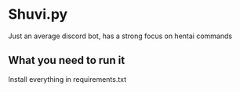 # Shuvi.py

Just an average discord bot, has a strong focus on hentai commands

## What you need to run it

Install everything in requirements.txt
